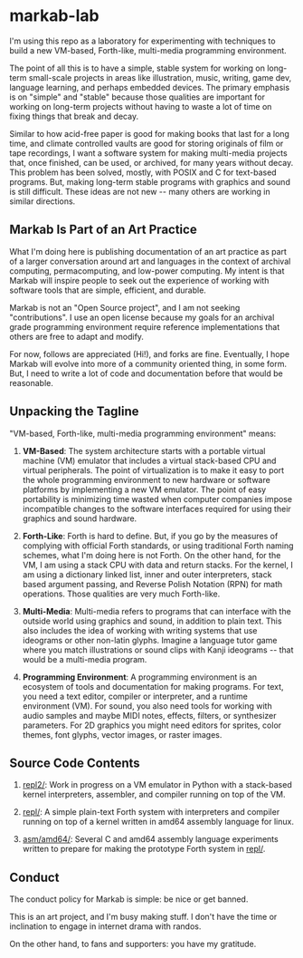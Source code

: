 # markab-lab

I'm using this repo as a laboratory for experimenting with techniques to build
a new VM-based, Forth-like, multi-media programming environment.

The point of all this is to have a simple, stable system for working on
long-term small-scale projects in areas like illustration, music, writing, game
dev, language learning, and perhaps embedded devices. The primary emphasis is
on "simple" and "stable" because those qualities are important for working on
long-term projects without having to waste a lot of time on fixing things that
break and decay.

Similar to how acid-free paper is good for making books that last for a long
time, and climate controlled vaults are good for storing originals of film or
tape recordings, I want a software system for making multi-media projects that,
once finished, can be used, or archived, for many years without decay. This
problem has been solved, mostly, with POSIX and C for text-based programs. But,
making long-term stable programs with graphics and sound is still difficult.
These ideas are not new -- many others are working in similar directions.


## Markab Is Part of an Art Practice

What I'm doing here is publishing documentation of an art practice as part of a
larger conversation around art and languages in the context of archival
computing, permacomputing, and low-power computing. My intent is that Markab
will inspire people to seek out the experience of working with software tools
that are simple, efficient, and durable.

Markab is not an "Open Source project", and I am not seeking "contributions". I
use an open license because my goals for an archival grade programming
environment require reference implementations that others are free to adapt and
modify.

For now, follows are appreciated (Hi!), and forks are fine. Eventually, I hope
Markab will evolve into more of a community oriented thing, in some form. But,
I need to write a lot of code and documentation before that would be
reasonable.


## Unpacking the Tagline

"VM-based, Forth-like, multi-media programming environment" means:

1. **VM-Based**: The system architecture starts with a portable virtual
   machine (VM) emulator that includes a virtual stack-based CPU and virtual
   peripherals. The point of virtualization is to make it easy to port the
   whole programming environment to new hardware or software platforms by
   implementing a new VM emulator. The point of easy portability is minimizing
   time wasted when computer companies impose incompatible changes to the
   software interfaces required for using their graphics and sound hardware.

2. **Forth-Like**: Forth is hard to define. But, if you go by the measures of
   complying with official Forth standards, or using traditional Forth naming
   schemes, what I'm doing here is not Forth. On the other hand, for the VM,
   I am using a stack CPU with data and return stacks. For the kernel, I am
   using a dictionary linked list, inner and outer interpreters, stack based
   argument passing, and Reverse Polish Notation (RPN) for math operations.
   Those qualities are very much Forth-like.

3. **Multi-Media**: Multi-media refers to programs that can interface with the
   outside world using graphics and sound, in addition to plain text. This also
   includes the idea of working with writing systems that use ideograms or other
   non-latin glyphs. Imagine a language tutor game where you match illustrations
   or sound clips with Kanji ideograms -- that would be a multi-media program.

4. **Programming Environment**: A programming environment is an ecosystem of
   tools and documentation for making programs. For text, you need a text
   editor, compiler or interpreter, and a runtime environment (VM). For sound,
   you also need tools for working with audio samples and maybe MIDI notes,
   effects, filters, or synthesizer parameters. For 2D graphics you might need
   editors for sprites, color themes, font glyphs, vector images, or raster
   images.


## Source Code Contents

1. [repl2/](repl2): Work in progress on a VM emulator in Python with a
   stack-based kernel interpreters, assembler, and compiler running on top
   of the VM.

2. [repl/](repl): A simple plain-text Forth system with interpreters and
   compiler running on top of a kernel written in amd64 assembly language for
   linux.

3. [asm/amd64/](asm/amd64): Several C and amd64 assembly language experiments
   written to prepare for making the prototype Forth system in [repl/](repl).


## Conduct

The conduct policy for Markab is simple: be nice or get banned.

This is an art project, and I'm busy making stuff. I don't have the time or
inclination to engage in internet drama with randos.

On the other hand, to fans and supporters: you have my gratitude.
